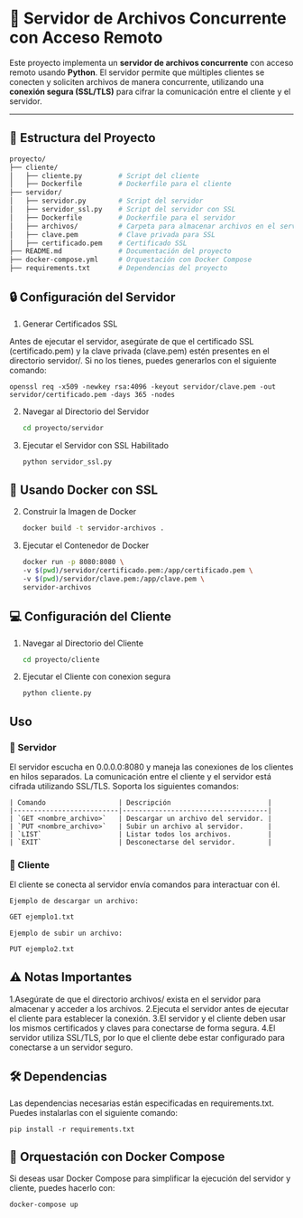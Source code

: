 # 🚀 Servidor de Archivos Concurrente con Acceso Remoto

Este proyecto implementa un **servidor de archivos concurrente** con acceso remoto usando **Python**. El servidor permite que múltiples clientes se conecten y soliciten archivos de manera concurrente, utilizando una **conexión segura (SSL/TLS)** para cifrar la comunicación entre el cliente y el servidor.

---

## 📁 Estructura del Proyecto

```bash
proyecto/
├── cliente/
│   ├── cliente.py         # Script del cliente
│   ├── Dockerfile         # Dockerfile para el cliente
├── servidor/
│   ├── servidor.py        # Script del servidor
│   ├── servidor_ssl.py    # Script del servidor con SSL
│   ├── Dockerfile         # Dockerfile para el servidor
│   ├── archivos/          # Carpeta para almacenar archivos en el servidor
│   ├── clave.pem          # Clave privada para SSL
│   ├── certificado.pem    # Certificado SSL
├── README.md              # Documentación del proyecto
├── docker-compose.yml     # Orquestación con Docker Compose
├── requirements.txt       # Dependencias del proyecto
```

## 🔒 Configuración del Servidor

1. Generar Certificados SSL

Antes de ejecutar el servidor, asegúrate de que el certificado SSL (certificado.pem) y la clave privada (clave.pem) estén presentes en el directorio servidor/.
Si no los tienes, puedes generarlos con el siguiente comando:

    openssl req -x509 -newkey rsa:4096 -keyout servidor/clave.pem -out servidor/certificado.pem -days 365 -nodes

2. Navegar al Directorio del Servidor

    ```bash
    cd proyecto/servidor
    ```
3. Ejecutar el Servidor con SSL Habilitado

    ```bash
    python servidor_ssl.py
    ```
   
## 🐳 Usando Docker con SSL

2. Construir la Imagen de Docker
    ```bash
    docker build -t servidor-archivos .
    ```
2. Ejecutar el Contenedor de Docker
    ```bash
    docker run -p 8080:8080 \
    -v $(pwd)/servidor/certificado.pem:/app/certificado.pem \
    -v $(pwd)/servidor/clave.pem:/app/clave.pem \
    servidor-archivos

    ```
## 💻 Configuración del Cliente
1. Navegar al Directorio del Cliente

    ```bash
    cd proyecto/cliente
    ```
2. Ejecutar el Cliente con conexion segura

    ```bash
   python cliente.py
    ```
## Uso

### 🔹 Servidor

El servidor escucha en 0.0.0.0:8080 y maneja las conexiones de los clientes en hilos separados.
La comunicación entre el cliente y el servidor está cifrada utilizando SSL/TLS.
Soporta los siguientes comandos:

    | Comando                  | Descripción                        |
    |--------------------------|------------------------------------|
    | `GET <nombre_archivo>`   | Descargar un archivo del servidor. |
    | `PUT <nombre_archivo>`   | Subir un archivo al servidor.      |
    | `LIST`                   | Listar todos los archivos.         |
    | `EXIT`                   | Desconectarse del servidor.        |

### 🔹 Cliente

El cliente se conecta al servidor envía comandos para interactuar con él.

    Ejemplo de descargar un archivo:
        
```bash
GET ejemplo1.txt
 ```

    Ejemplo de subir un archivo:
        
```bash
PUT ejemplo2.txt
 ```

## ⚠️ Notas Importantes

1.Asegúrate de que el directorio archivos/ exista en el servidor para almacenar y acceder a los archivos.
2.Ejecuta el servidor antes de ejecutar el cliente para establecer la conexión.
3.El servidor y el cliente deben usar los mismos certificados y claves para conectarse de forma segura.
4.El servidor utiliza SSL/TLS, por lo que el cliente debe estar configurado para conectarse a un servidor seguro.

## 🛠️ Dependencias
Las dependencias necesarias están especificadas en requirements.txt. Puedes instalarlas con el siguiente comando:

    pip install -r requirements.txt

## 🚀 Orquestación con Docker Compose
Si deseas usar Docker Compose para simplificar la ejecución del servidor y cliente, puedes hacerlo con:
        

    docker-compose up
